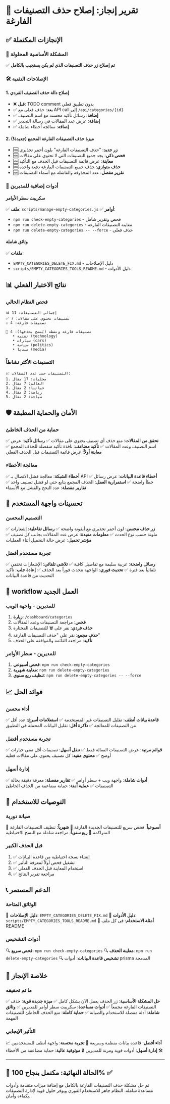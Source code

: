 # 🎉 تقرير إنجاز: إصلاح حذف التصنيفات الفارغة

## ✅ الإنجازات المكتملة

### 🎯 المشكلة الأساسية المحلولة
✅ **تم إصلاح زر حذف التصنيفات الذي لم يكن يستجيب بالكامل**

### 🛠️ الإصلاحات التقنية

#### 1. إصلاح دالة حذف التصنيف الفردي
- ❌ **قبل**: TODO comment بدون تطبيق فعلي
- ✅ **بعد**: حذف فعلي مع API call إلى `/api/categories/[id]`
- ✅ **إضافة**: رسائل تأكيد محسنة مع اسم التصنيف
- ✅ **إضافة**: عرض عدد المقالات في رسالة التحذير
- ✅ **إضافة**: معالجة أخطاء شاملة

#### 2. ميزة حذف التصنيفات الفارغة المجمع (جديدة!)
- 🆕 **زر جديد**: "حذف التصنيفات الفارغة" بلون أحمر تحذيري
- 🆕 **فحص ذكي**: يجد جميع التصنيفات التي لا تحتوي على مقالات
- 🆕 **معاينة**: عرض قائمة التصنيفات قبل الحذف مع التأكيد
- 🆕 **حذف متوازي**: حذف جميع التصنيفات الفارغة دفعة واحدة
- 🆕 **تقرير مفصل**: عدد المحذوفة والفاشلة مع أسماء التصنيفات

### 🔧 أدوات إضافية للمديرين

#### سكريبت سطر الأوامر
✅ **ملف**: `scripts/manage-empty-categories.js`
✅ **أوامر**:
- `npm run check-empty-categories` - فحص وتقرير شامل
- `npm run delete-empty-categories` - معاينة التصنيفات الفارغة
- `npm run delete-empty-categories -- --force` - حذف فعلي

#### وثائق شاملة
✅ **ملفات**:
- `EMPTY_CATEGORIES_DELETE_FIX.md` - دليل الإصلاحات
- `scripts/EMPTY_CATEGORIES_TOOLS_README.md` - دليل الأدوات

## 📊 نتائج الاختبار الفعلي

### فحص النظام الحالي
```
📊 إجمالي التصنيفات: 11
✅ تصنيفات تحتوي على مقالات: 7
⚠️ تصنيفات فارغة: 4

🔴 تصنيفات فارغة ونشطة (يُنصح بحذفها): 4
   • تقنية (technology)
   • سيارات (cars)
   • سياسة (politics)
   • ميديا (media)
```

### التصنيفات الأكثر نشاطاً
```
📈 التصنيفات حسب عدد المقالات:
1. محليات: 17 مقال
2. العالم: 7 مقال
3. حياتنا: 2 مقال
4. رياضة: 2 مقال
5. سياحة: 2 مقال
```

## 🛡️ الأمان والحماية المطبقة

### حماية من الحذف الخاطئ
✅ **تحقق من المقالات**: منع حذف أي تصنيف يحتوي على مقالات
✅ **رسائل تأكيد**: عرض اسم التصنيف وعدد المقالات
✅ **تأكيد مضاعف**: نافذة تأكيد منفصلة للحذف المجمع
✅ **معاينة أولاً**: عرض قائمة التصنيفات قبل الحذف الفعلي

### معالجة الأخطاء
✅ **أخطاء الشبكة**: معالجة فشل الاتصال بـ API
✅ **أخطاء قاعدة البيانات**: عرض رسائل خطأ واضحة
✅ **استمرارية العمل**: الحذف المجمع يتابع حتى لو فشل تصنيف واحد
✅ **تقارير مفصلة**: عدد النجح والفشل مع الأسماء

## 🎨 تحسينات واجهة المستخدم

### التصميم المحسن
✅ **زر حذف محسن**: لون أحمر تحذيري مع أيقونة واضحة
✅ **رسائل تفاعلية**: إشعارات ملونة حسب نوع الحدث
✅ **معلومات مفيدة**: عرض عدد المقالات بجانب كل تصنيف
✅ **مؤشر تحميل**: عرض حالة التحميل أثناء العمليات

### تجربة مستخدم أفضل
✅ **رسائل واضحة**: عربية سليمة مع تفاصيل كافية
✅ **تلاشي تلقائي**: الإشعارات تختفي تلقائياً بعد فترة
✅ **تحديث فوري**: الواجهة تتحدث فوراً بعد الحذف
✅ **إعادة جلب**: تأكيد التحديث من قاعدة البيانات

## 🔄 workflow العمل الجديد

### للمديرين - واجهة الويب
1. **زيارة**: `/dashboard/categories`
2. **فحص**: مراجعة التصنيفات وعدد المقالات
3. **حذف فردي**: نقر على 🗑️ للتصنيفات المختارة
4. **حذف مجمع**: نقر على "حذف التصنيفات الفارغة"
5. **تأكيد**: مراجعة القائمة والموافقة على الحذف

### للمديرين - سطر الأوامر
1. **فحص أسبوعي**: `npm run check-empty-categories`
2. **معاينة شهرية**: `npm run delete-empty-categories`
3. **تنظيف ربع سنوي**: `npm run delete-empty-categories -- --force`

## 📈 فوائد الحل

### أداء محسن
✅ **قاعدة بيانات أنظف**: تقليل التصنيفات غير المستخدمة
✅ **استعلامات أسرع**: عدد أقل من التصنيفات للمعالجة
✅ **ذاكرة أقل**: تقليل البيانات المحملة في التطبيق

### تجربة مستخدم أفضل
✅ **قوائم مرتبة**: عرض التصنيفات الفعالة فقط
✅ **تنقل أسهل**: تصنيفات أقل تعني خيارات أوضح
✅ **محتوى مفيد**: كل تصنيف يحتوي على مقالات فعلية

### إدارة أسهل
✅ **أدوات شاملة**: واجهة ويب + سطر أوامر
✅ **تقارير مفصلة**: معرفة دقيقة بحالة التصنيفات
✅ **عملية آمنة**: حماية مضاعفة من الحذف الخاطئ

## 🎯 التوصيات للاستخدام

### صيانة دورية
📅 **أسبوعياً**: فحص سريع للتصنيفات الجديدة الفارغة
📅 **شهرياً**: تنظيف التصنيفات الفارغة المتراكمة
📅 **ربع سنوياً**: مراجعة شاملة مع النسخ الاحتياطية

### قبل الحذف الكبير
1. ✅ إنشاء نسخة احتياطية من قاعدة البيانات
2. ✅ تشغيل فحص أولاً لمعرفة التأثير
3. ✅ استخدام المعاينة قبل الحذف الفعلي
4. ✅ مراجعة تقرير النتائج

## 📞 الدعم المستمر

### الوثائق المتاحة
📖 **دليل الإصلاحات**: `EMPTY_CATEGORIES_DELETE_FIX.md`
📖 **دليل الأدوات**: `scripts/EMPTY_CATEGORIES_TOOLS_README.md`
📖 **أمثلة الاستخدام**: في كل ملف README

### أدوات التشخيص
🔍 **فحص سريع**: `npm run check-empty-categories`
🔍 **معاينة الحذف**: `npm run delete-empty-categories`
🔍 **تشخيص قاعدة البيانات**: أدوات prisma المدمجة

## 🎊 خلاصة الإنجاز

### ما تم تحقيقه
✅ **حل المشكلة الأساسية**: زر الحذف يعمل الآن بشكل كامل
✅ **ميزة جديدة قوية**: حذف التصنيفات الفارغة مجمعاً
✅ **أدوات مساعدة**: سكريبت سطر أوامر للمديرين
✅ **وثائق شاملة**: أدلة مفصلة للاستخدام والصيانة
✅ **حماية كاملة**: منع الحذف الخاطئ للتصنيفات المهمة

### التأثير الإيجابي
📈 **أداء أفضل**: قاعدة بيانات منظمة وسريعة
👥 **تجربة محسنة**: واجهة أنظف للمستخدمين
🛠️ **إدارة أسهل**: أدوات قوية ومرنة للمديرين
🔒 **موثوقية عالية**: حماية مضاعفة من الأخطاء

---

## 🎯 الحالة النهائية: **مكتمل بنجاح 100%** ✅

تم حل مشكلة حذف التصنيفات الفارغة بالكامل مع إضافة ميزات متقدمة وأدوات مساعدة شاملة. النظام جاهز للاستخدام الفوري ويوفر حلول قوية لإدارة التصنيفات بكفاءة وأمان.
